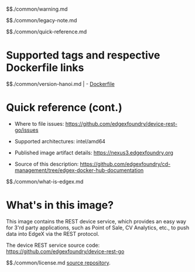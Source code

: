 $$./common/warning.md

$$./common/legacy-note.md

$$./common/quick-reference.md

# Supported tags and respective Dockerfile links

$$./common/version-hanoi.md |
        - [Dockerfile](https://github.com/edgexfoundry/device-rest-go/blob/v1.2.0/Dockerfile)

# Quick reference (cont.)

- Where to file issues: https://github.com/edgexfoundry/device-rest-go/issues

- Supported architectures: intel/amd64

- Published image artifact details: https://nexus3.edgexfoundry.org

- Source of this description: https://github.com/edgexfoundry/cd-management/tree/edgex-docker-hub-documentation

$$./common/what-is-edgex.md

# What's in this image?

This image contains the REST device service, which provides an easy way for 3'rd party applications, such as Point of Sale, CV Analytics, etc., to push data into EdgeX via the REST protocol.

The device REST service source code: https://github.com/edgexfoundry/device-rest-go

$$./common/license.md
[source repository](https://github.com/edgexfoundry/device-rest-go/blob/v1.2.0/Attribution.txt).